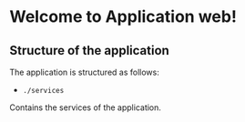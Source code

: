 # Welcome to Application web!

## Structure of the application

The application is structured as follows:

- `./services`

Contains the services of the application.
